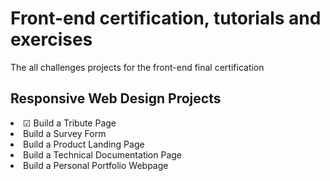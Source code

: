 <h1> Front-end certification, tutorials and exercises </h1>

<p>The all challenges projects for the front-end final certification</p>

<h2>Responsive Web Design Projects</h2>

<li> ☑ Build a Tribute Page</li>
<li> Build a Survey Form</li>
<li> Build a Product Landing Page</li>
<li> Build a Technical Documentation Page</li>
<li> Build a Personal Portfolio Webpage</li>



